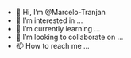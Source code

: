 - 👋 Hi, I’m @Marcelo-Tranjan
- 👀 I’m interested in ...
- 🌱 I’m currently learning ...
- 💞️ I’m looking to collaborate on ...
- 📫 How to reach me ...

<!---
Marcelo-Tranjan/Marcelo-Tranjan is a ✨ special ✨ repository because its `README.md` (this file) appears on your GitHub profile.
You can click the Preview link to take a look at your changes.
--->
